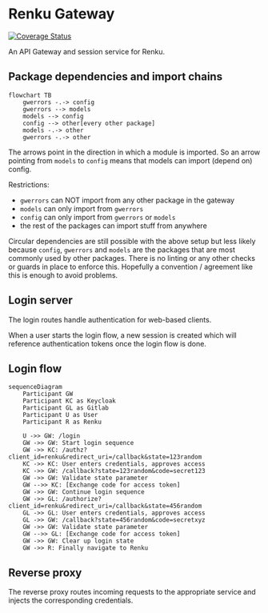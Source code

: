 # Renku Gateway

[![Coverage Status](https://coveralls.io/repos/github/SwissDataScienceCenter/renku-gateway/badge.svg?branch=master)](https://coveralls.io/github/SwissDataScienceCenter/renku-gateway?branch=master)

An API Gateway and session service for Renku.

## Package dependencies and import chains

```mermaid
flowchart TB
    gwerrors -.-> config
    gwerrors --> models
    models --> config
    config --> other[every other package]
    models -.-> other
    gwerrors -.-> other
```

The arrows point in the direction in which a module is imported. So an arrow pointing from 
`models` to `config` means that models can import (depend on) config.

Restrictions:
- `gwerrors` can NOT import from any other package in the gateway
- `models` can only import from `gwerrors`
- `config` can only import from `gwerrors` or `models`
- the rest of the packages can import stuff from anywhere

Circular dependencies are still possible with the above setup but less likely because `config`, `gwerrors`
and `models` are the packages that are most commonly used by other packages. There is no linting
or any other checks or guards in place to enforce this. Hopefully a convention / agreement like this
is enough to avoid problems.

## Login server

The login routes handle authentication for web-based clients.

When a user starts the login flow, a new session is created which will reference authentication tokens once the login flow is done.

## Login flow

```mermaid
sequenceDiagram
    Participant GW
    Participant KC as Keycloak
    Participant GL as Gitlab
    Participant U as User
    Participant R as Renku
    
    U ->> GW: /login
    GW ->> GW: Start login sequence
    GW ->> KC: /authz?client_id=renku&redirect_uri=/callback&state=123random
    KC ->> KC: User enters credentials, approves access
    KC ->> GW: /callback?state=123random&code=secret123
    GW ->> GW: Validate state parameter
    GW -->> KC: [Exchange code for access token]
    GW ->> GW: Continue login sequence
    GW ->> GL: /authorize?client_id=renku&redirect_uri=/callback&state=456random
    GL ->> GL: User enters credentials, approves access
    GL ->> GW: /callback?state=456random&code=secretxyz
    GW ->> GW: Validate state parameter
    GW -->> GL: [Exchange code for access token]
    GW ->> GW: Clear up login state
    GW ->> R: Finally navigate to Renku    
```

## Reverse proxy

The reverse proxy routes incoming requests to the appropriate service and injects the corresponding credentials.
